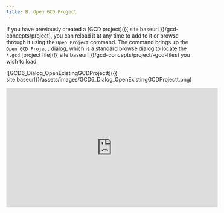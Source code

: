 ```yaml
---
title: B. Open GCD Project
---
```


If you have previously created a [GCD project]({{ site.baseurl }}/gcd-concepts/project), you can reload it at any time to add to it or browse through it using the `Open Project` command. The command brings up the `Open GCD Project` dialog, which is a standard browse dialog to locate the `*.gcd` [project file]({{ site.baseurl }}/gcd-concepts/project/-gcd-files) you wish to load.

![GCD6_Dialog_OpenExistingGCDProjectt]({{ site.baseurl}}/assets/images/GCD6_Dialog_OpenExistingGCDProjectt.png)

<iframe width="560" height="315" src="https://www.youtube.com/embed/-5kBJx-J-y8" frameborder="0" allowfullscreen></iframe>

